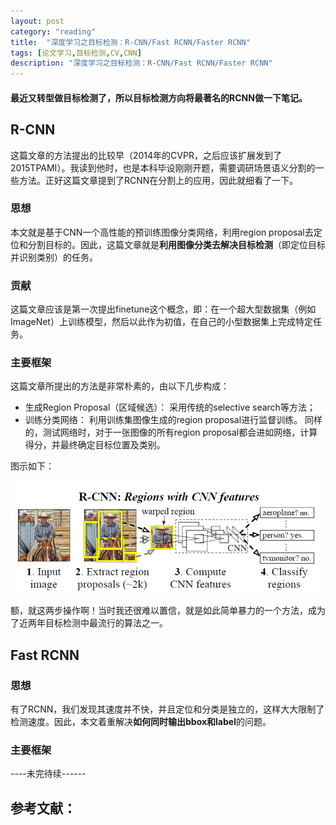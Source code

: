 ```yaml
---
layout: post
category: "reading"
title:  "深度学习之目标检测：R-CNN/Fast RCNN/Faster RCNN"
tags: [论文学习,目标检测,CV,CNN]
description: "深度学习之目标检测：R-CNN/Fast RCNN/Faster RCNN"
---
```


#### 最近又转型做目标检测了，所以目标检测方向将最著名的RCNN做一下笔记。

## R-CNN

这篇文章的方法提出的比较早（2014年的CVPR，之后应该扩展发到了2015TPAMI）。我读到他时，也是本科毕设刚刚开题，需要调研场景语义分割的一些方法。正好这篇文章提到了RCNN在分割上的应用，因此就细看了一下。

### 思想
本文就是基于CNN一个高性能的预训练图像分类网络，利用region proposal去定位和分割目标的。因此，这篇文章就是<b>利用图像分类去解决目标检测</b>（即定位目标并识别类别）的任务。

### 贡献
这篇文章应该是第一次提出finetune这个概念，即：在一个超大型数据集（例如ImageNet）上训练模型，然后以此作为初值，在自己的小型数据集上完成特定任务。

### 主要框架
这篇文章所提出的方法是非常朴素的，由以下几步构成：

- 生成Region Proposal（区域候选）：
    采用传统的selective search等方法；
- 训练分类网络：
    利用训练集图像生成的region proposal进行监督训练。
    同样的，测试网络时，对于一张图像的所有region proposal都会进如网络，计算得分，并最终确定目标位置及类别。
    
图示如下：
<div align="center"><img src='../imgs/rcnn1.png' /></div>

额，就这两步操作啊！当时我还很难以置信，就是如此简单暴力的一个方法，成为了近两年目标检测中最流行的算法之一。


## Fast RCNN

### 思想

有了RCNN，我们发现其速度并不快，并且定位和分类是独立的，这样大大限制了检测速度。因此，本文着重解决<b>如何同时输出bbox和label</b>的问题。

### 主要框架

----未完待续------




## 参考文献：